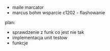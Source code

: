 - maile marcator
- marcus bohm wsparcie c1202 - flashowanie

plan:
- sprawdzenie z funk co jest nie tak
- implementacja unit testow
- funkcje